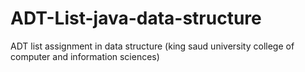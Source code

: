 # ADT-List-java-data-structure
ADT list assignment in data structure  (king saud university college of computer and information sciences)

